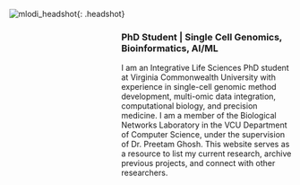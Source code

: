 <style>
.headshot {
  float: left; /* Aligns the image to the left */
  width: 150px; /* Adjust size as needed */
  height: 150px; /* Ensures a square shape */
  border-radius: 50%; /* Makes the image circular */
  border: 3px solid #ccc; /* Adds a border; adjust color and thickness as needed */
  margin-right: 30px; /* Adds space between the image and text */
  object-fit: cover; /* Ensures the image covers the area without distortion */
}
</style>

![mlodi_headshot](https://github.com/user-attachments/assets/e2b337a2-400d-4d94-b257-20fc9c26bff8){: .headshot}

<div style="margin-left: 200px;"> <!-- Adjust the margin-left value as needed -->
  
  ### PhD Student | Single Cell Genomics, Bioinformatics, AI/ML

  I am an Integrative Life Sciences PhD student at Virginia Commonwealth University with experience in single-cell genomic method development, multi-omic data integration, computational biology, and precision medicine. I am a member of the Biological Networks Laboratory in the VCU Department of Computer Science, under the supervision of Dr. Preetam Ghosh. This website serves as a resource to list my current research, archive previous projects, and connect with other researchers.
</div>
